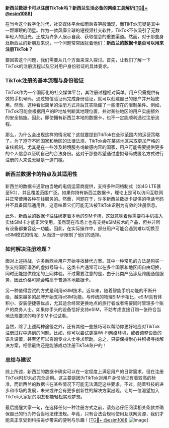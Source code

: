 **新西兰数据卡可以注册TikTok吗？新西兰生活必备的网络工具解析[[TG💪+ @esim1088](https://t.me/s/esim1088)]**

在当今这个数字化时代，社交媒体平台如雨后春笋般涌现，而TikTok无疑是其中一颗耀眼的明星。作为一款风靡全球的短视频社交软件，TikTok不仅吸引了无数年轻人的目光，还成为许多人展示自我、获取信息的重要渠道。然而，对于那些身处新西兰的新朋友来说，一个问题常常困扰着他们：**新西兰的数据卡是否可以用来注册TikTok？**

要回答这个问题，我们需要从几个方面来深入探讨。首先，让我们了解一下TikTok的注册流程以及它对用户身份验证的具体要求。

### TikTok注册的基本流程与身份验证

TikTok作为一个国际化的社交媒体平台，其注册过程相对简单。用户只需提供有效的手机号码，通过短信验证码完成身份验证，就可以创建自己的账户并开始使用。然而，这种看似简单的注册方式背后其实隐藏了一些潜在的限制条件。例如，TikTok可能会根据用户的IP地址判断其地理位置，并对某些地区的用户实施额外的安全措施。因此，即使拥有新西兰本地的数据卡，也不一定能顺利通过注册流程。

那么，为什么会出现这样的情况呢？这就要提到TikTok在全球范围内的运营策略了。为了遵守不同国家和地区的法律法规，TikTok会在某些地区采取更加严格的审核机制。尤其是在一些涉及跨境服务或敏感内容的国家，用户可能需要提供更多的个人信息以证明自己的合法身份。这对于那些希望通过虚拟号码或匿名方式进行注册的人来说无疑是一道门槛。

### 新西兰数据卡的特点及其适用性

新西兰的数据卡通常由当地的电信运营商提供，支持多种网络制式（如4G LTE甚至5G），并且覆盖范围广泛。如果你持有新西兰数据卡，理论上是可以访问互联网并正常使用各种在线服务的。然而，问题在于，许多新西兰数据卡提供的电话号码并不具备国际通用性，这意味着它们可能无法被TikTok识别为有效的注册信息。

此外，新西兰的数据卡往往绑定着本地的SIM卡槽，这就意味着你需要将手机插入实体SIM卡才能正常使用。虽然现在市场上也有支持eSIM技术的产品，但并非所有设备都兼容这一功能。因此，在实际操作中，部分用户可能会遇到难以切换至eSIM模式的情况，从而进一步限制了他们的选择。

### 如何解决注册难题？

面对上述挑战，许多新西兰用户开始寻找替代方案。其中一种常见的方法是购买一张支持国际漫游的虚拟号码卡。这类卡片通常可以在多个国家和地区间自由切换，同时还能提供稳定的上网体验。不过需要注意的是，由于此类产品涉及跨国通信服务，因此价格可能会略高于普通本地数据卡。

另一种值得尝试的方式是利用eSIM技术。近年来，随着智能手机功能的不断升级，越来越多的品牌开始支持eSIM功能。与传统的物理SIM卡相比，eSIM具有体积小、安装便捷等优点，尤其适合经常更换地点的旅行者或者需要同时管理多个账户的商务人士。如果你手头的设备恰好支持eSIM，不妨考虑直接订购一张符合当地法规要求的电子SIM卡试试看。

当然，除了上述两种途径之外，还有其他一些技巧可以帮助你更好地应对TikTok注册过程中遇到的问题。比如，你可以尝试更换Wi-Fi网络环境，或者调整设备的语言设置，甚至还可以咨询专业人士寻求帮助。总之，只要保持耐心并积极寻找解决方案，相信最终还是能够成功注册TikTok账户的！

### 总结与建议

综上所述，新西兰的数据卡确实可以在一定程度上满足用户的日常需求，但在注册TikTok时却未必完全适用。这主要是因为TikTok对用户身份验证有着较高的标准，而新西兰的数据卡在某些情况下可能无法满足这些要求。不过，随着科技的进步和市场的发展，未来或许会有更多创新性的解决方案出现，让每一位渴望加入TikTok大家庭的朋友都能轻松实现梦想。

最后提醒大家一句，在选择任何一种注册方式之前，请务必仔细阅读相关条款并确保自己的行为符合当地法律法规。毕竟，只有合法合规地使用互联网资源，我们才能真正享受到科技进步带来的便利与乐趣！[[TG💪+ @esim1088](https://t.me/s/esim1088) ![Image](https://i.postimg.cc/4NQfJmqS/Snipaste-2025-05-13-00-14-12.png)]